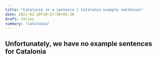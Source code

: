 ```yaml
---
title: "Catalonia in a sentence | Catalonia example sentences"
date: 2021-01-20T19:57:50+05:30
draft: falses
summary: "Catalonia"
---
```

## Unfortunately, we have no example sentences for Catalonia                 
